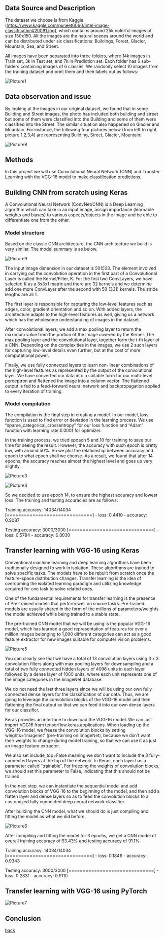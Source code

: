 ## Data Source and Description

The dataset we choose is from Kaggle (https://www.kaggle.com/puneet6060/intel-image-classification#20081.jpg), which contains around 25k colorful images of size 150x150. All the images are the natural scenes around the world and can be distributed under six classifications: Buildings, Forest, Glacier, Mountain, Sea, and Street.

All images have been separated into three folders, where 14k images in Train set, 3k in Test set, and 7k in Prediction set. Each folder has 6 sub-folders containing images of 6 classes. 
We randomly select 10 images from the training dataset and print them and their labels out as follows:

![Picture1](https://github.com/743048072/Wendy-Zhai/blob/master/assets/Intel/Picture1.png)


## Data observation and issue

By looking at the images in our original dataset, we found that in some Building and Street images, the photo has included both building and street but some of them were classified into the Building and some of them were classified into the Street. The similar situation also happened on Glacier and Mountain. For instance, the following four pictures below (from left to right, picture 1,2,3,4) are representing Building, Street, Glacier, Mountain:

![Picture8](https://github.com/743048072/Wendy-Zhai/blob/master/assets/Intel/Picture8.png) 


## Methods
In this project we will use Convolutional Neural Network (CNN) and Transfer Learning with the VGG-16 model to make classification predictions. 

## Building CNN from scratch using Keras

A Convolutional Neural Network (ConvNet/CNN) is a Deep Learning algorithm which can take in an input image, assign importance (learnable weights and biases) to various aspects/objects in the image and be able to differentiate one from the other.  

### Model structure

Based on the classic CNN architecture, the CNN architecture we build is very similar. The model summary is as below.

![Picture9](https://github.com/743048072/Wendy-Zhai/blob/master/assets/Intel/Picture9.png)

The input image dimension in our dataset is 50*150*3. The element involved in carrying out the convolution operation in the first part of a Convolutional Layer is called the Kernel/Filter, K. For the first two ConvLayers, we have selected K as a 3x3x1 matrix and there are 32 kernels and we determine add one more ConvLayer after the second with 50 (3*3*1) kernels. The stride lengths are all 1.

The first layer is responsible for capturing the low-level features such as edges, color, gradient orientation and so on. With added layers, the architecture adapts to the high-level features as well, giving us a network which has the wholesome understanding of images in the dataset.

After convolutional layers, we add a max pooling layer to return the maximum value from the portion of the image covered by the Kernel. The max pooling layer and the convolutional layer, together form the i-th layer of a CNN. Depending on the complexities in the images, we use 2 such layers for capturing low-level details even further, but at the cost of more computational power. 

Finally, we use fully connected layers to learn non-linear combinations of the high-level features as represented by the output of the convolutional layer. We have converted our data into a suitable form for our multi-level perceptron and flattened the image into a column vector. The flattened output is fed to a feed-forward neural network and backpropagation applied to every iteration of training.

### Model compilation

The compilation is the final step in creating a model. In our model, loss function is used to find error or deviation in the learning process. We use “sparse_categorical_crossentropy” for our loss function and “Adam” function with learning rate 0.0001 for optimizer.

In the training process, we tried epoach 5 and 10 for training to save our time for seeing the result. However, the accuracy with such epoch is pretty low, with around 50%. So we plot the relationship between accuracy and epoch to what epoch shall we
choose. As a result, we found that after 14 epochs, the accuracy reaches almost the highest level and goes up very slightly. 

![Picture3](https://github.com/743048072/Wendy-Zhai/blob/master/assets/Intel/Picture3.png)

![Picture4](https://github.com/743048072/Wendy-Zhai/blob/master/assets/Intel/Picture4.png)

So we decided to use epoch 14, to ensure the highest accuracy and lowest loss. The training and testing accuracies are as follows:

Training accuracy:
14034/14034 [==============================] - loss: 0.4410 - accuracy: 0.9087

Testing accuracy:
3000/3000 [==============================] - loss: 0.5784 - accuracy: 0.8030
 
 
## Transfer learning with VGG-16 using Keras

Conventional machine learning and deep learning algorithms have been traditionally designed to work in isolation. These algorithms are trained to solve specific tasks. The models have to be rebuilt from scratch once the feature-space distribution changes. Transfer learning is the idea of overcoming the isolated learning paradigm and utilizing knowledge acquired for one task to solve related ones.

One of the fundamental requirements for transfer learning is the presence of Pre-trained models that perform well on source tasks. Pre-trained models are usually shared in the form of the millions of parameters/weights the model achieved while being trained to a stable state.  

The pre-trained CNN model that we will be using is the popular VGG-16 model, which has learned a good representation of features for over a million images belonging to 1,000 different categories can act as a good feature extractor for new images suitable for computer vision problems. 

![Picture5](https://github.com/743048072/Wendy-Zhai/blob/master/assets/Intel/Picture5.png)
 
You can clearly see that we have a total of 13 convolution layers using 3 x 3 convolution filters along with max pooling layers for downsampling and a total of two fully connected hidden layers of 4096 units in each layer followed by a dense layer of 1000 units, where each unit represents one of the image categories in the ImageNet database.

We do not need the last three layers since we will be using our own fully connected dense layers for the classification of our data. Thus, we are going to leverage the convolution blocks of the VGG-16 model and then flattening the final output so that we can feed it into our own dense layers for our classifier.

Keras provides an interface to download the VGG-16 model. We can just import VGG16 from tensorflow.keras.applications.
When loading up the VGG-16 model, we freeze the convolution blocks by setting weights='imagenet' (pre-training on ImageNet), because we don’t want their weights to change during model training, so that we can use it as just an image feature extractor.

We also set include_top=False meaning we don’t want to include the 3 fully-connected layers at the top of the network.
In Keras, each layer has a parameter called “trainable”. For freezing the weights of convolution blocks, we should set this parameter to False, indicating that this should not be trained.

In the next step, we can instantiate the sequential model and add convolution blocks of VGG-16 to the beginning of the model, and then add a flatten layer and dense layers so as to feed the convolution blocks to a customized fully connected deep neural network classifier.

After building the CNN model, what we should do is just compiling and fitting the model as what we did before.

![Picture6](https://github.com/743048072/Wendy-Zhai/blob/master/assets/Intel/Picture6.png)

After compiling and fitting the model for 3 epochs, we get a CNN model of overall training accuracy of 93.43% and testing accuracy of 91.1%.

Training accuracy:
14034/14034 [==============================] - loss: 0.1846 - accuracy: 0.9343

Testing accuracy:
3000/3000 [==============================] - loss: 0.2831 - accuracy: 0.9110


## Transfer learning with VGG-16 using PyTorch

![Picture7](https://github.com/743048072/Wendy-Zhai/blob/master/assets/Intel/Picture7.png)

## Conclusion  

[back](https://github.com/743048072/Wendy-Zhai/)
